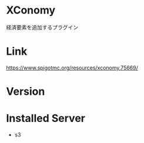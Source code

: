 # XConomy
経済要素を追加するプラグイン

# Link
https://www.spigotmc.org/resources/xconomy.75669/

# Version


# Installed Server
- s3
